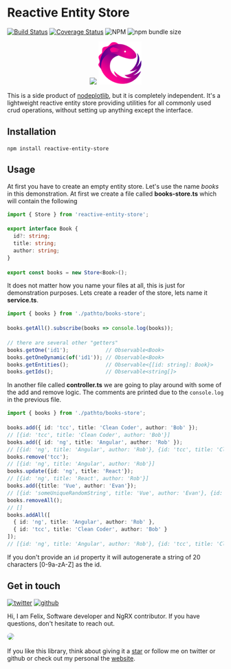 # Reactive Entity Store

[![Build Status](https://travis-ci.com/ngfelixl/reactive-entity-store.svg?branch=master)](https://travis-ci.com/ngfelixl/reactive-entity-store)
[![Coverage Status](https://coveralls.io/repos/github/ngfelixl/reactive-entity-store/badge.svg?branch=master)](https://coveralls.io/github/ngfelixl/reactive-entity-store?branch=master)
![NPM](https://img.shields.io/npm/l/reactive-entity-store.svg)
![npm bundle size](https://img.shields.io/bundlephobia/minzip/reactive-entity-store.svg)

<p align="center">
  <img src="https://raw.githubusercontent.com/nrwl/nx/master/nx-logo.png" height="100">
  <img src="https://raw.githubusercontent.com/ReactiveX/rxjs/master/doc/asset/Rx_Logo_S.png" height="100">
</p>

This is a side product of [nodeplotlib](https://github.com/ngfelixl/nodeplotlib-nx), but it is
completely independent. It's a lightweight reactive entity store providing utilities
for all commonly used crud operations, without setting up anything except the interface.

## Installation

```shell
npm install reactive-entity-store
```

## Usage

At first you have to create an empty entity store. Let's use the name *books*
in this demonstration. At first we create a file called **books-store.ts**
which will contain the following

```ts
import { Store } from 'reactive-entity-store';

export interface Book {
  id?: string;
  title: string;
  author: string;
}

export const books = new Store<Book>();
```

It does not matter how you name your files at all, this is just for demonstration
purposes. Lets create a reader of the store, lets name it **service.ts**.

```ts
import { books } from './pathto/books-store';

books.getAll().subscribe(books => console.log(books));

// there are several other "getters"
books.getOne('id1');            // Observable<Book>
books.getOneDynamic(of('id1')); // Observable<Book>
books.getEntities();            // Observable<{[id: string]: Book}>
books.getIds();                 // Observable<string[]>
```

In another file called **controller.ts** we are going to play
around with some of the add and remove logic. The comments are
printed due to the `console.log` in the previous file.

```ts
import { books } from './pathto/books-store';

books.add({ id: 'tcc', title: 'Clean Coder', author: 'Bob' });
// [{id: 'tcc', title: 'Clean Coder', author: 'Bob'}]
books.add({ id: 'ng', title: 'Angular', author: 'Rob' });
// [{id: 'ng', title: 'Angular', author: 'Rob'}, {id: 'tcc', title: 'Clean Coder', author: 'Bob'}]
books.remove('tcc');
// [{id: 'ng', title: 'Angular', author: 'Rob'}]
books.update({id: 'ng', title: 'React'});
// [{id: 'ng', title: 'React', author: 'Rob'}]
books.add({title: 'Vue', author: 'Evan'});
// [{id: 'someUniqueRandomString', title: 'Vue', author: 'Evan'}, {id: 'ng', title: 'React', author: 'Rob}]
books.removeAll();
// []
books.addAll([
  { id: 'ng', title: 'Angular', author: 'Rob' },
  { id: 'tcc', title: 'Clean Coder', author: 'Bob' }
]);
// [{id: 'ng', title: 'Angular', author: 'Rob'}, {id: 'tcc', title: 'Clean Coder', author: 'Bob'}]
```

If you don't provide an `id` property it will autogenerate a string of 20 characters [0-9a-zA-Z] as the id.


## Get in touch

[![twitter](https://img.shields.io/badge/twitter-%40ngfelixl-blue.svg?logo=twitter)](https://twitter.com/intent/follow?screen_name=ngfelixl)
[![github](https://img.shields.io/badge/github-%40ngfelixl-blue.svg?logo=github)](https://github.com/ngfelixl)

Hi, I am Felix,
Software developer and NgRX contributor. If you have questions, don't hesitate to reach out.


<img src="https://avatars2.githubusercontent.com/u/24190530" width="150" style="border-radius: 50%;">

If you like this library, think about giving it a [star](https://github.com/ngfelixl/nodeplotlib-nx) or follow me on twitter or github or check out my personal
the [website](https://felixlemke.com).